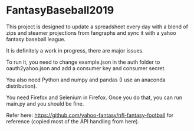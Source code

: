 # FantasyBaseball2019

This project is designed to update a spreadsheet every day with a blend of zips and steamer projections from fangraphs and sync it with a yahoo fantasy baseball league.

It is definitely a work in progress, there are major issues.

To run it, you need to change example.json in the auth folder to oauth2yahoo.json and add a consumer key and consumer secret.

You also need Python and numpy and pandas (I use an anaconda distribution).

You need Firefox and Selenium in Firefox. Once you do that, you can run main.py and you should be fine.

Refer here: https://github.com/yahoo-fantasy/nfl-fantasy-football for reference (copied most of the API handling from here).

